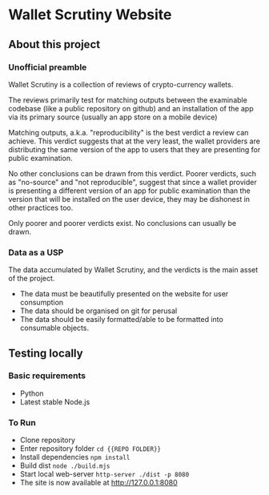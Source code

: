 # Wallet Scrutiny Website

## About this project
### Unofficial preamble 
Wallet Scrutiny is a collection of reviews of crypto-currency wallets.

The reviews primarily test for matching outputs between the examinable codebase (like a public repository on github) and an installation of the app via its primary source (usually an app store on a mobile device)

Matching outputs, a.k.a. "reproducibility" is the best verdict a review can achieve. This verdict suggests that at the very least, the wallet providers are distributing the same version of the app to users that they are presenting for public examination. 

No other conclusions can be drawn from this verdict.
Poorer verdicts, such as "no-source" and "not reproducible", suggest that since a wallet provider is presenting a different version of an app for public examination than the version that will be installed on the user device, they may be dishonest in other practices too. 

Only poorer and poorer verdicts exist. No conclusions can usually be drawn.

### Data as a USP
The data accumulated by Wallet Scrutiny, and the verdicts is the main asset of the project.
 - The data must be beautifully presented on the website for user consumption
 - The data should be organised on git for perusal
 - The data should be easily formatted/able to be formatted into consumable objects. 

## Testing locally
### Basic requirements
- Python
- Latest stable Node.js

### To Run
- Clone repository
- Enter repository folder ```cd {{REPO FOLDER}}```
- Install dependencies ```npm install```
- Build dist ```node ./build.mjs```
- Start local web-server ```http-server ./dist -p 8080```
- The site is now available at http://127.0.0.1:8080